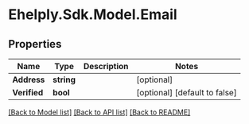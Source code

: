 # Ehelply.Sdk.Model.Email

## Properties

Name | Type | Description | Notes
------------ | ------------- | ------------- | -------------
**Address** | **string** |  | [optional] 
**Verified** | **bool** |  | [optional] [default to false]

[[Back to Model list]](../README.md#documentation-for-models) [[Back to API list]](../README.md#documentation-for-api-endpoints) [[Back to README]](../README.md)

